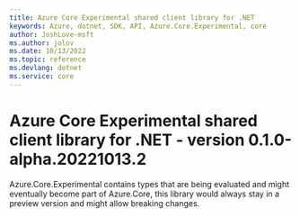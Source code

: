 ```yaml
---
title: Azure Core Experimental shared client library for .NET
keywords: Azure, dotnet, SDK, API, Azure.Core.Experimental, core
author: JoshLove-msft
ms.author: jolov
ms.date: 10/13/2022
ms.topic: reference
ms.devlang: dotnet
ms.service: core
---
```

# Azure Core Experimental shared client library for .NET - version 0.1.0-alpha.20221013.2 


Azure.Core.Experimental contains types that are being evaluated and might eventually become part of Azure.Core, this library would always stay in a preview version and might allow breaking changes.

